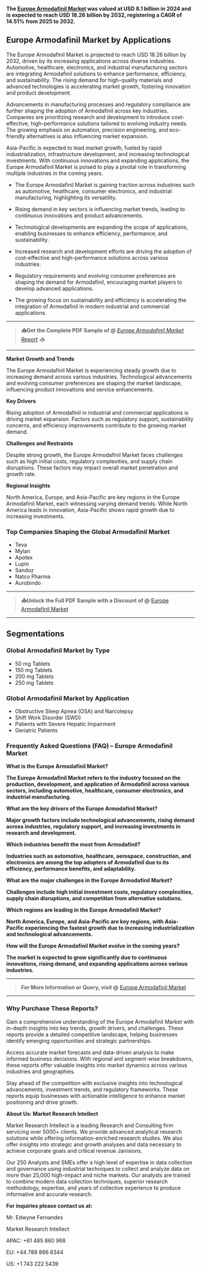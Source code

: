 <p><strong>The <a href="https://www.marketresearchintellect.com/download-sample/?rid=248597&amp;utm_source=Pulse-April-Europe&amp;utm_medium=852">Europe Armodafinil Market</a> was valued at USD 8.1 billion in 2024 and is expected to reach USD 18.26 billion by 2032, registering a CAGR of 14.51% from 2025 to 2032.</strong></p><h2>Europe Armodafinil Market by Applications&nbsp;</h2><p><p>The Europe Armodafinil Market is projected to reach USD 18.26 billion by 2032, driven by its increasing applications across diverse industries. Automotive, healthcare, electronics, and industrial manufacturing sectors are integrating Armodafinil solutions to enhance performance, efficiency, and sustainability. The rising demand for high-quality materials and advanced technologies is accelerating market growth, fostering innovation and product development.</p><p>Advancements in manufacturing processes and regulatory compliance are further shaping the adoption of Armodafinil across key industries. Companies are prioritizing research and development to introduce cost-effective, high-performance solutions tailored to evolving industry needs. The growing emphasis on automation, precision engineering, and eco-friendly alternatives is also influencing market expansion.</p><p>Asia-Pacific is expected to lead market growth, fueled by rapid industrialization, infrastructure development, and increasing technological investments. With continuous innovations and expanding applications, the Europe Armodafinil Market is poised to play a pivotal role in transforming multiple industries in the coming years.</p></p><ul><li><p>The Europe Armodafinil Market is gaining traction across industries such as automotive, healthcare, consumer electronics, and industrial manufacturing, highlighting its versatility.</p></li><li><p>Rising demand in key sectors is influencing market trends, leading to continuous innovations and product advancements.</p></li><li><p>Technological developments are expanding the scope of applications, enabling businesses to enhance efficiency, performance, and sustainability.</p></li><li><p>Increased research and development efforts are driving the adoption of cost-effective and high-performance solutions across various industries.</p></li><li><p>Regulatory requirements and evolving consumer preferences are shaping the demand for Armodafinil, encouraging market players to develop advanced applications.</p></li><li><p>The growing focus on sustainability and efficiency is accelerating the integration of Armodafinil in modern industrial and commercial applications.</p></li></ul><hr /><blockquote><p><strong><span class="font-[700]">📥Get the Complete PDF Sample of @ </span></strong><em><span class="font-[700]"><a href="https://www.marketresearchintellect.com/download-sample/?rid=248597&amp;utm_source=Pulse-April-Europe&amp;utm_medium=852" target="_blank" data-tracking-control-name="article-ssr-frontend-pulse_little-text-block" data-tracking-will-navigate="" data-test-link="">Europe Armodafinil Market Report</a>&nbsp;📥</span></em></p></blockquote><hr /><p class="" data-start="77" data-end="360"><strong data-start="77" data-end="105">Market Growth and Trends</strong></p><p class="" data-start="77" data-end="360">The Europe Armodafinil Market is experiencing steady growth due to increasing demand across various industries. Technological advancements and evolving consumer preferences are shaping the market landscape, influencing product innovations and service enhancements.</p><p class="" data-start="362" data-end="606"><strong data-start="362" data-end="377">Key Drivers</strong></p><p class="" data-start="362" data-end="606">Rising adoption of Armodafinil in industrial and commercial applications is driving market expansion. Factors such as regulatory support, sustainability concerns, and efficiency improvements contribute to the growing market demand.</p><p class="" data-start="608" data-end="849"><strong data-start="608" data-end="637">Challenges and Restraints</strong></p><p class="" data-start="608" data-end="849">Despite strong growth, the Europe Armodafinil Market faces challenges such as high initial costs, regulatory complexities, and supply chain disruptions. These factors may impact overall market penetration and growth rate.</p><p class="" data-start="851" data-end="1095"><strong data-start="851" data-end="872">Regional Insights</strong></p><p class="" data-start="851" data-end="1095">North America, Europe, and Asia-Pacific are key regions in the Europe Armodafinil Market, each witnessing varying demand trends. While North America leads in innovation, Asia-Pacific shows rapid growth due to increasing investments.</p><p><h3>Top Companies Shaping the Global Armodafinil Market </h3><ul><li>Teva</li><li>Mylan</li><li>Apotex</li><li>Lupin</li><li>Sandoz</li><li>Natco Pharma</li><li>Aurobindo</li></ul></p><hr /><blockquote><p><strong>📥Unlock the Full PDF Sample with a Discount of @</strong> <a href="https://www.marketresearchintellect.com/ask-for-discount/?rid=248597&amp;utm_source=Pulse-April-Europe&amp;utm_medium=852">Europe Armodafinil Market</a></p></blockquote><hr /><p><h2>Segmentations</h2><h3>Global Armodafinil Market by Type</h3><ul><li>50 mg Tablets</li><li>150 mg Tablets</li><li>200 mg Tablets</li><li>250 mg Tablets</li></ul><h3>Global Armodafinil Market by Application</h3><ul><li>Obstructive Sleep Apnea (OSA) and Narcolepsy</li><li>Shift Work Disorder (SWD)</li><li>Patients with Severe Hepatic Impairment</li><li>Geriatric Patients</li></ul></p><h3><strong>Frequently Asked Questions (FAQ) &ndash; Europe Armodafinil Market</strong></h3><p><strong>What is the Europe Armodafinil Market?</strong></p><p><strong>The Europe Armodafinil Market refers to the industry focused on the production, development, and application of Armodafinil across various sectors, including automotive, healthcare, consumer electronics, and industrial manufacturing.</strong></p><p><strong>What are the key drivers of the Europe Armodafinil Market?</strong></p><p><strong>Major growth factors include technological advancements, rising demand across industries, regulatory support, and increasing investments in research and development.</strong></p><p><strong>Which industries benefit the most from Armodafinil?</strong></p><p><strong>Industries such as automotive, healthcare, aerospace, construction, and electronics are among the top adopters of Armodafinil due to its efficiency, performance benefits, and adaptability.</strong></p><p><strong>What are the major challenges in the Europe Armodafinil Market?</strong></p><p><strong>Challenges include high initial investment costs, regulatory complexities, supply chain disruptions, and competition from alternative solutions.</strong></p><p><strong>Which regions are leading in the Europe Armodafinil Market?</strong></p><p><strong>North America, Europe, and Asia-Pacific are key regions, with Asia-Pacific experiencing the fastest growth due to increasing industrialization and technological advancements.</strong></p><p><strong>How will the Europe Armodafinil Market evolve in the coming years?</strong></p><p><strong>The market is expected to grow significantly due to continuous innovations, rising demand, and expanding applications across various industries.</strong></p><hr /><blockquote><p><span class="font-[700]"><strong>For More Information or Query, visit&nbsp;@</strong>&nbsp;</span><span class="font-[700]"><a href="https://www.marketresearchintellect.com/product/global-armodafinil-market-size-and-forecast-2/?utm_source=Linkedin&utm_medium=852" target="_blank" data-tracking-control-name="article-ssr-frontend-pulse_little-text-block" data-tracking-will-navigate="" data-test-link="">Europe Armodafinil Market</a></span></p></blockquote><hr /><h3><strong data-start="0" data-end="31">Why Purchase These Reports?</strong></h3><p class="" data-start="35" data-end="297">Gain a comprehensive understanding of the Europe Armodafinil Market with in-depth insights into key trends, growth drivers, and challenges. These reports provide a detailed competitive landscape, helping businesses identify emerging opportunities and strategic partnerships.</p><p class="" data-start="299" data-end="540">Access accurate market forecasts and data-driven analysis to make informed business decisions. With regional and segment-wise breakdowns, these reports offer valuable insights into market dynamics across various industries and geographies.</p><p class="" data-start="542" data-end="784">Stay ahead of the competition with exclusive insights into technological advancements, investment trends, and regulatory frameworks. These reports equip businesses with actionable intelligence to enhance market positioning and drive growth.</p><p><strong><span class="font-[700]">About Us: Market Research Intellect</span></strong></p><p><span class="">Market Research Intellect is a leading Research and Consulting firm servicing over 5000+ clients. We provide advanced analytical research solutions while offering information-enriched research studies.&nbsp;</span>We also offer insights into strategic and growth analyses and data necessary to achieve corporate goals and critical revenue Janisions.</p><p><span class="">Our 250 Analysts and SMEs offer a high level of expertise in data collection and governance using industrial techniques to collect and analyze data on more than 25,000 high-impact and niche markets. Our analysts are trained to combine modern data collection techniques, superior research methodology, expertise, and years of collective experience to produce informative and accurate research.</span></p><p><strong>For inquiries please contact us at:</strong></p><p>Mr. Edwyne Fernandes</p><p>Market Research Intellect</p><p>APAC: +61 485 860 968</p><p>EU: +44 788 886 6344</p><p>US: +1 743 222 5439</p>